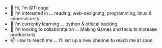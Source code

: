 - 👋 Hi, I’m @T-doge
- 👀 I’m interested in ...  reading, web-designing, programming, linux & cybersecurity.
- 🌱 I’m currently learning ... python & ethical hacking.
- 💞️ I’m looking to collaborate on ... Making Games and tools to increase productivity
- 📫 How to reach me ... I'll set up a new chennel to reach me at soon.

<!---
T-doge/T-doge is a ✨ special ✨ repository because its `README.md` (this file) appears on your GitHub profile.
You can click the Preview link to take a look at your changes.
--->
